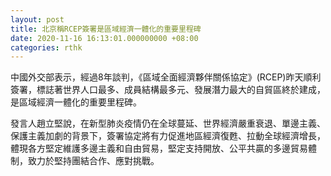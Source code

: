 ```yaml
---
layout: post
title: 北京稱RCEP簽署是區域經濟一體化的重要里程碑
date: 2020-11-16 16:13:01.000000000 +08:00
categories: rthk
---
```


中國外交部表示，經過8年談判，《區域全面經濟夥伴關係協定》(RCEP)昨天順利簽署，標誌著世界人口最多、成員結構最多元、發展潛力最大的自貿區終於建成，是區域經濟一體化的重要里程碑。

發言人趙立堅說，在新型肺炎疫情仍在全球蔓延、世界經濟嚴重衰退、單邊主義、保護主義加劇的背景下，簽署協定將有力促進地區經濟復甦、拉動全球經濟增長，體現各方堅定維護多邊主義和自由貿易，堅定支持開放、公平共贏的多邊貿易體制，致力於堅持團結合作、應對挑戰。

